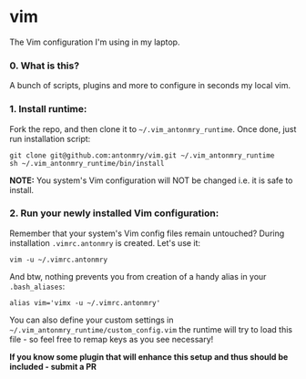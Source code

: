 # vim

The Vim configuration I'm using in my laptop.

### 0. What is this?

A bunch of scripts, plugins and more to configure in seconds my local vim.

### 1. Install runtime:

Fork the repo, and then clone it to `~/.vim_antonmry_runtime`. Once done, just run installation script:

    git clone git@github.com:antonmry/vim.git ~/.vim_antonmry_runtime
    sh ~/.vim_antonmry_runtime/bin/install

**NOTE:** You system's Vim configuration will NOT be changed i.e. it is safe to install.

### 2. Run your newly installed Vim configuration:

Remember that your system's Vim config files remain untouched? During installation `.vimrc.antonmry` is created. Let's use it:

    vim -u ~/.vimrc.antonmry

And btw, nothing prevents you from creation of a handy alias in your `.bash_aliases`:

    alias vim='vimx -u ~/.vimrc.antonmry'


You can also define your custom settings in `~/.vim_antonmry_runtime/custom_config.vim` the runtime will try to load this file - so feel free to remap keys as you see necessary!

**If you know some plugin that will enhance this setup and thus should be included - submit a PR**
